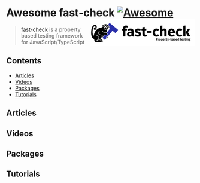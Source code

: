 # Awesome fast-check [![Awesome](https://awesome.re/badge.svg)](https://awesome.re) [<img src="https://raw.githubusercontent.com/dubzzz/fast-check/master/logo/logo.png" width="280" align="right" alt="AVA">](https://ava.li)

> [fast-check](https://github.com/dubzzz/fast-check/) is a property based testing framework for JavaScript/TypeScript 


## Contents

- [Articles](#articles)
- [Videos](#videos)
- [Packages](#packages)
- [Tutorials](#tutorials)

## Articles

## Videos

## Packages

## Tutorials
